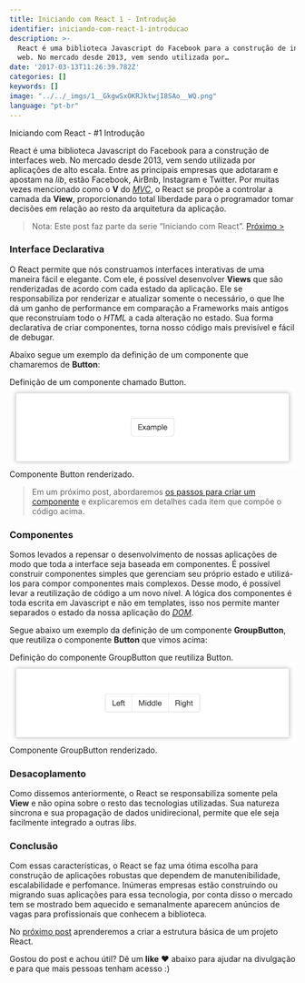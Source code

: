 ```yaml
---
title: Iniciando com React 1 - Introdução
identifier: iniciando-com-react-1-introducao
description: >-
  React é uma biblioteca Javascript do Facebook para a construção de interfaces
  web. No mercado desde 2013, vem sendo utilizada por…
date: '2017-03-13T11:26:39.782Z'
categories: []
keywords: []
image: "../../_imgs/1__GkgwSxOKRJktwjI8SAo__WQ.png"
language: "pt-br"
---
```


Iniciando com React - #1 Introdução

React é uma biblioteca Javascript do Facebook para a construção de interfaces web. No mercado desde 2013, vem sendo utilizada por aplicações de alto escala. Entre as principais empresas que adotaram e apostam na _lib_, estão Facebook, AirBnb, Instagram e Twitter. Por muitas vezes mencionado como o **V** do [_MVC_](https://pt.wikipedia.org/wiki/MVC), o React se propõe a controlar a camada da **View**, proporcionando total liberdade para o programador tomar decisões em relação ao resto da arquitetura da aplicação.

> Nota: Este post faz parte da serie “Iniciando com React”.
> [Próximo >](https://medium.com/@viniciusdacal/iniciando-com-react-2-criando-a-estrutura-do-projeto-2c3b0f8e9f9)

### Interface Declarativa

O React permite que nós construamos interfaces interativas de uma maneira fácil e elegante. Com ele, é possível desenvolver **Views** que são renderizadas de acordo com cada estado da aplicação. Ele se responsabiliza por renderizar e atualizar somente o necessário, o que lhe dá um ganho de performance em comparação a Frameworks mais antigos que reconstruíam todo o _HTML_ a cada alteração no estado. Sua forma declarativa de criar componentes, torna nosso código mais previsível e fácil de debugar.

Abaixo segue um exemplo da definição de um componente que chamaremos de **Button**:

Definição de um componente chamado Button.
![Componente Button renderizado.](../../_imgs/1__3Q2z7pDtYByN2CIl0QCAEQ.png)
Componente Button renderizado.

> Em um próximo post, abordaremos [os passos para criar um componente](https://blog.coderockr.com/iniciando-com-react-3-criando-componentes-97f7023ca5ab) e explicaremos em detalhes cada item que compõe o código acima.

### Componentes

Somos levados a repensar o desenvolvimento de nossas aplicações de modo que toda a interface seja baseada em componentes. É possível construir componentes simples que gerenciam seu próprio estado e utilizá-los para compor componentes mais complexos. Desse modo, é possível levar a reutilização de código a um novo nível. A lógica dos componentes é toda escrita em Javascript e não em templates, isso nos permite manter separados o estado da nossa aplicação do [_DOM_](https://developer.mozilla.org/pt-br/docs/DOM/Referencia_do_DOM).

Segue abaixo um exemplo da definição de um componente **GroupButton**, que reutiliza o componente **Button** que vimos acima:

Definição do componente GroupButton que reutiliza Button.
![Componente GroupButton renderizado.](../../_imgs/1__fF3gVcC__INGvPhieNoGA3A.png)
Componente GroupButton renderizado.

### Desacoplamento

Como dissemos anteriormente, o React se responsabiliza somente pela **View** e não opina sobre o resto das tecnologias utilizadas. Sua natureza síncrona e sua propagação de dados unidirecional, permite que ele seja facilmente integrado a outras _libs_.

### Conclusão

Com essas características, o React se faz uma ótima escolha para construção de aplicações robustas que dependem de manutenibilidade, escalabilidade e perfomance. Inúmeras empresas estão construindo ou migrando suas aplicações para essa tecnologia, por conta disso o mercado tem se mostrado bem aquecido e semanalmente aparecem anúncios de vagas para profissionais que conhecem a biblioteca.

No [próximo post](https://blog.coderockr.com/iniciando-com-react-2-criando-a-estrutura-do-projeto-2c3b0f8e9f9) aprenderemos a criar a estrutura básica de um projeto React.

Gostou do post e achou útil? Dê um **like** ❤️ abaixo para ajudar na divulgação e para que mais pessoas tenham acesso :)
